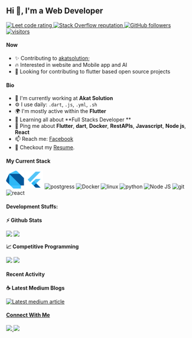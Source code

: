 ## Hi 👋, I'm a Web Developer

<p align="left">
  <a href="https://leetcode.com/problems/roman-to-integer/">
    <img src="https://cp-logo.vercel.app/leetcode/sudiptob2" alt="Leet code rating" />
  </a>
  <a href="https://stackoverflow.com/users/16656515/lien-teng">
    <img alt="Stack Overflow reputation" src="https://img.shields.io/stackexchange/stackoverflow/r/5921662?color=orange&label=reputation&logo=stackoverflow">
  </a>
  <a href="https://github.com/lienteng?tab=followers">
    <img alt="GitHub followers" src="https://img.shields.io/github/followers/sudiptob2?color=green&logo=github">
  </a>
  <a href="https://github.com/lienteng">
    <img src="https://komarev.com/ghpvc/?username=sudiptob2" alt="visitors" />
  </a>

</p>

#### Now

- ✨ Contributing to [akatsolution](http://akatsolution.com/en/index.php?d=index);
- :fire: Interested in website and Mobile app and AI
- :calendar: Looking for contributing to flutter based open source projects 

#### Bio

- 🏢 I'm currently working at **Akat Solution**
- ⚙️ I use daily: `.dart`, `.js`, `.yml`, `.sh`
- 🌍 I'm mostly active within the **Flutter**
- 🌱 Learning all about **Full Stacks Developer **
- 💬 Ping me about **Flutter**, **dart**, **Docker**, **RestAPIs**, **Javascript**, **Node js**, **React**
- 📫 Reach me: [Facebook](https://www.facebook.com/abang.teng/)
- 📝 Checkout my [Resume](files/resume.pdf).

#### My Current Stack

<img height="48" src="image/dart-programming-language-icon.svg" alt="Dart"> 
<img height="48" src="image/1_5-aoK8IBmXve5whBQM90GA.png" alt="Flutter"> 
<img height="48" src="https://github.com/sudiptob2/sudiptob2/blob/main/img/postgresql-original.svg" alt="postgress"> 
<img height="48" src="https://github.com/sudiptob2/sudiptob2/blob/main/img/docker-original.svg" alt="Docker"> 
<img height="48" src="https://github.com/sudiptob2/sudiptob2/blob/main/img/linux-original.svg" alt="linux"> 
<img height="48" src="https://upload.wikimedia.org/wikipedia/commons/thumb/c/c3/Python-logo-notext.svg/1869px-Python-logo-notext.svg.png" alt="python"> <img height="48" src="https://seeklogo.com/images/N/nodejs-logo-FBE122E377-seeklogo.com.png" alt="Node JS"> 
<img height="48" src="https://github.com/sudiptob2/sudiptob2/blob/main/img/git-original.svg" alt="git"> 
<img height="48" src="https://github.com/sudiptob2/sudiptob2/blob/main/img/react-original.svg" alt="react">

#### Development Stuffs:

<b>⚡ Github Stats</b>
<p float="left">
<img height="180em" src="https://github-readme-stats.vercel.app/api?username=lienteng&show_icons=true&hide_border=true&&count_private=true&include_all_commits=true" /> 
<img height="180em" src="https://github-readme-stats.vercel.app/api/top-langs/?username=sudiptob2&show_icons=true&hide_border=true&layout=compact&langs_count=8"/>
</p>

<b>&#128200; Competitive Programming</b>
<p float="left">
<img height="273em" src="https://leetcard.jacoblin.cool/sudiptob2?theme=light&font=Karma&ext=contest" />
<img height="280em" src="https://raw.githubusercontent.com/sudiptob2/cf-stats/main/output/light_card.svg" />
</p>

#### Recent Activity

<p><b> &#9749; Latest Medium Blogs</b></p>

<a target="_blank" href="https://github-readme-medium-recent-article.vercel.app/medium/@sudiptob2/0"><img src="https://github-readme-medium-recent-article.vercel.app/medium/@sudiptob2/0" alt="Latest medium article">


#### Connect With Me

<p left="center">
<a href="https://twitter.com/lienteng_xang">
  <img src="https://img.shields.io/badge/twitter-%231DA1F2.svg?&style=for-the-badge&logo=twitter&logoColor=white" height=25>
</a> 
<a href="https://www.facebook.com/abang.teng">
  <img src="https://img.shields.io/badge/Facebook-1877F2?style=for-the-badge&logo=facebook&logoColor=white" height=25>
</a>
</p>
